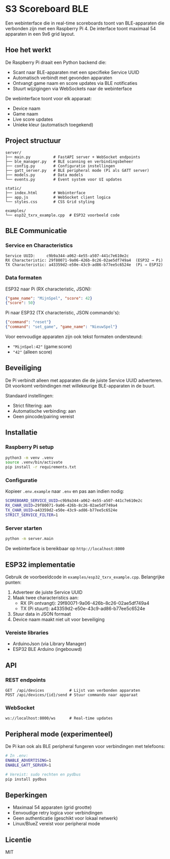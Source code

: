 # S3 Scoreboard BLE

Een webinterface die in real-time scoreboards toont van BLE-apparaten die verbonden zijn met een Raspberry Pi 4. De interface toont maximaal 54 apparaten in een 9x6 grid layout.

## Hoe het werkt

De Raspberry Pi draait een Python backend die:
- Scant naar BLE-apparaten met een specifieke Service UUID
- Automatisch verbindt met gevonden apparaten
- Ontvangt game naam en score updates via BLE notificaties
- Stuurt wijzigingen via WebSockets naar de webinterface

De webinterface toont voor elk apparaat:
- Device naam
- Game naam
- Live score updates
- Unieke kleur (automatisch toegekend)

## Project structuur

```
server/
├── main.py          # FastAPI server + WebSocket endpoints
├── ble_manager.py   # BLE scanning en verbindingsbeheer
├── config.py        # Configuratie instellingen
├── gatt_server.py   # BLE peripheral mode (Pi als GATT server)
├── models.py        # Data models
└── events.py        # Event system voor UI updates

static/
├── index.html       # Webinterface
├── app.js           # WebSocket client logica
└── styles.css       # CSS Grid styling

examples/
└── esp32_txrx_example.cpp  # ESP32 voorbeeld code
```

## BLE Communicatie

### Service en Characteristics
```
Service UUID:     c9b9a344-a062-4e55-a507-441c7e610e2c
RX Characteristic: 29f80071-9a06-426b-8c26-02ae5df749a4  (ESP32 → Pi)
TX Characteristic: a43359d2-e50e-43c9-ad86-b77ee5c6524e  (Pi → ESP32)
```

### Data formaten
ESP32 naar Pi (RX characteristic, JSON):
```json
{"game_name": "MijnSpel", "score": 42}
{"score": 50}
```

Pi naar ESP32 (TX characteristic, JSON commando's):
```json
{"command": "reset"}
{"command": "set_game", "game_name": "NieuwSpel"}
```

Voor eenvoudige apparaten zijn ook tekst formaten ondersteund:
- `"MijnSpel:42"` (game:score)
- `"42"` (alleen score)

## Beveiliging

De Pi verbindt alleen met apparaten die de juiste Service UUID adverteren. Dit voorkomt verbindingen met willekeurige BLE-apparaten in de buurt.

Standaard instellingen:
- Strict filtering: aan
- Automatische verbinding: aan
- Geen pincode/pairing vereist

## Installatie

### Raspberry Pi setup
```bash
python3 -m venv .venv
source .venv/bin/activate
pip install -r requirements.txt
```

### Configuratie
Kopieer `.env.example` naar `.env` en pas aan indien nodig:
```bash
SCOREBOARD_SERVICE_UUID=c9b9a344-a062-4e55-a507-441c7e610e2c
RX_CHAR_UUID=29f80071-9a06-426b-8c26-02ae5df749a4
TX_CHAR_UUID=a43359d2-e50e-43c9-ad86-b77ee5c6524e
STRICT_SERVICE_FILTER=1
```

### Server starten
```bash
python -m server.main
```

De webinterface is bereikbaar op `http://localhost:8000`

## ESP32 implementatie

Gebruik de voorbeeldcode in `examples/esp32_txrx_example.cpp`. Belangrijke punten:

1. Adverteer de juiste Service UUID
2. Maak twee characteristics aan:
   - RX (Pi ontvangt): 29f80071-9a06-426b-8c26-02ae5df749a4
   - TX (Pi stuurt):   a43359d2-e50e-43c9-ad86-b77ee5c6524e
3. Stuur data in JSON formaat
4. Device naam maakt niet uit voor beveiliging

### Vereiste libraries
- ArduinoJson (via Library Manager)
- ESP32 BLE Arduino (ingebouwd)

## API

### REST endpoints
```
GET  /api/devices           # Lijst van verbonden apparaten
POST /api/devices/{id}/send # Stuur commando naar apparaat
```

### WebSocket
```
ws://localhost:8000/ws      # Real-time updates
```

## Peripheral mode (experimenteel)

De Pi kan ook als BLE peripheral fungeren voor verbindingen met telefoons:

```bash
# In .env:
ENABLE_ADVERTISING=1
ENABLE_GATT_SERVER=1

# Vereist: sudo rechten en pydbus
pip install pydbus
```

## Beperkingen

- Maximaal 54 apparaten (grid grootte)
- Eenvoudige retry logica voor verbindingen
- Geen authenticatie (geschikt voor lokaal netwerk)
- Linux/BlueZ vereist voor peripheral mode

## Licentie

MIT
